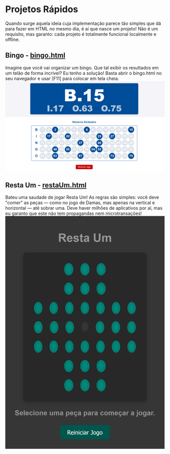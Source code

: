# Projetos Rápidos #
Quando surge aquela ideia cuja implementação parece tão simples que dá para fazer em HTML no mesmo dia, é aí que nasce um projeto!
Não é um requisito, mas garanto: cada projeto é totalmente funcional localmente e offline.

## Bingo - [bingo.html](https://diogorbg.github.io/Projetos-Html/bingo/bingo.html)
Imagine que você vai organizar um bingo. Que tal exibir os resultados em um telão de forma incrível? Eu tenho a solução!
Basta abrir o bingo.html no seu navegador e usar [F11] para colocar em tela cheia.
![Bingo](bingo/bingo.png)

## Resta Um - [restaUm.html](https://diogorbg.github.io/Projetos-Html/restaUm/restaUm.html)
Bateu uma saudade de jogar Resta Um! As regras são simples: você deve "comer" as peças — como no jogo de Damas, mas apenas na vertical e horizontal — até sobrar uma. Deve haver milhões de aplicativos por aí, mas eu garanto que este não tem propagandas nem microtransações!
![Resta Um](restaUm/restaUm.png)
